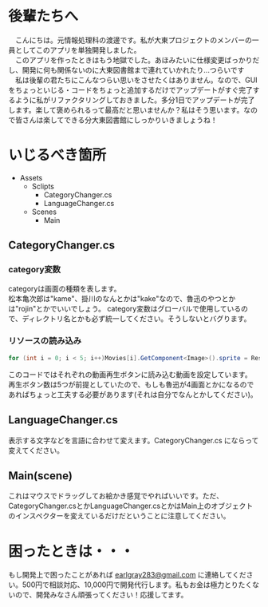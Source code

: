 # 後輩たちへ
　こんにちは。元情報処理科の渡邊です。私が大東プロジェクトのメンバーの一員としてこのアプリを単独開発しました。<br>
　このアプリを作ったときはもう地獄でした。あほみたいに仕様変更ばっかりだし、開発に何も関係ないのに大東図書館まで連れていかれたり...つらいです<br>
　私は後輩の君たちにこんなつらい思いをさせたくはありません。なので、GUIをちょっといじる・コードをちょっと追加するだけでアップデートがすぐ完了するように私がリファクタリングしておきました。多分1日でアップデートが完了します。楽して褒められるって最高だと思いませんか？私はそう思います。なので皆さんは楽してできる分大東図書館にしっかりいきましょうね！

# いじるべき箇所
- Assets
    - Sclipts
        - CategoryChanger.cs
        - LanguageChanger.cs
    - Scenes
        - Main

## CategoryChanger.cs
### category変数
categoryは画面の種類を表します。<br>
松本亀次郎は"kame"、掛川のなんとかは"kake"なので、魯迅のやつとかは"rojin"とかでいいでしょう。
category変数はグローバルで使用しているので、ディレクトリ名とかも必ず統一してください。そうしないとバグります。<br>

### リソースの読み込み
```cs
for (int i = 0; i < 5; i++)Movies[i].GetComponent<Image>().sprite = Resources.Load<Sprite>($"Images/kame/{i + 1}_{language}");
```
このコードではそれぞれの動画再生ボタンに読み込む動画を設定しています。<br>
再生ボタン数は5つが前提としていたので、もしも魯迅が4画面とかになるのであればちょっと工夫する必要があります(それは自分でなんとかしてください)。<br>

## LanguageChanger.cs
表示する文字などを言語に合わせて変えます。CategoryChanger.cs にならって変えてください。

## Main(scene)
これはマウスでドラッグしてお絵かき感覚でやればいいです。ただ、CategoryChanger.csとかLanguageChanger.csとかはMain上のオブジェクトのインスペクターを変えているだけだということに注意してください。

# 困ったときは・・・
もし開発上で困ったことがあれば earlgray283@gmail.com に連絡してください。500円で相談対応、10,000円で開発代行します。私もお金は極力とりたくないので、開発みなさん頑張ってください！応援してます。